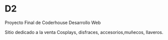 # D2

Proyecto Final de Coderhouse
Desarrollo Web

Sitio dedicado a la venta
Cosplays, disfraces, accesorios,muñecos, llaveros.

